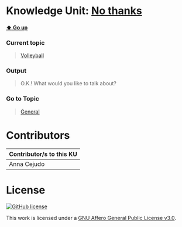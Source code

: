 # Knowledge Unit: [No thanks](../../knowledge_units/volleyball/no-thanks.md)

#### [:arrow_up: Go up](../../topics/volleyball.md)
### Current topic
> [Volleyball](../../topics/volleyball.md)
### Output
> O.K.! What would you like to talk about?
### Go to Topic
> [General](../../topics/general.md)


# Contributors

| Contributor/s to this KU |
| - | 
| Anna Cejudo |

# License
[![GitHub license](https://img.shields.io/github/license/inbrainz/cerebro)](https://github.com/inbrainz/cerebro/blob/master/LICENSE)

This work is licensed under a [GNU Affero General Public License v3.0](https://www.gnu.org/licenses/agpl-3.0.txt).